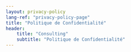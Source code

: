 ```yaml
---
layout: privacy-policy
lang-ref: "privacy-policy-page"
title: "Politique de Confidentialité"
header:
    title: "Consulting"
    subtitle: "Politique de Confidentialité"
---
```

